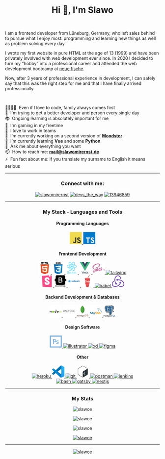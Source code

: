 <h1 align="center">Hi 👋, I'm Slawo</h1>
<br/>

I am a frontend developer from Lüneburg, Germany, who left sales behind to pursue what I enjoy most: programming and learning new things as well as problem solving every day.
<br/>

I wrote my first website in pure HTML at the age of 13 (1999) and have been privately involved with web development ever since. In 2020 I decided to turn my "hobby" into a professional career and attended the web development bootcamp at [neue fische](https://www.neuefische.de/).
<br/>

Now, after 3 years of professional experience in development, I can safely say that this was the right step for me and that I have finally arrived professionally.

<br/>

👨‍👩‍👧‍👦 &nbsp;Even if I love to code, family always comes first  
💪 &nbsp;I'm trying to get a better developer and person every single day  
📚 &nbsp;Ongoing learning is absolutely important for me  
👾 &nbsp;I'm gaming in my freetime  
👥 &nbsp;I love to work in teams  
🔭 &nbsp;I’m currently working on a second version of [**Moodster**](https://github.com/slawoe/moodster)  
🌱 &nbsp;I’m currently learning **Vue** and some **Python**  
💬 &nbsp;Ask me about everything you want  
📫 &nbsp;How to reach me: **mail@slawomirernst.de**  
⚡ &nbsp;Fun fact about me: if you translate my surname to English it means serious

---

<h3 align="center">Connect with me:</h3>
<p align="center">
<a href="https://linkedin.com/in/slawomirernst" target="blank" rel="noreferrer noopener"><img align="center" src="https://raw.githubusercontent.com/rahuldkjain/github-profile-readme-generator/master/src/images/icons/Social/linked-in-alt.svg" alt="slawomirernst" height="30" width="40" /></a>
<a href="https://instagram.com/devs_the_way" target="blank" rel="noreferrer noopener"><img align="center" src="https://raw.githubusercontent.com/rahuldkjain/github-profile-readme-generator/master/src/images/icons/Social/instagram.svg" alt="devs_the_way" height="30" width="40" /></a>
<a href="https://stackoverflow.com/users/13946859" target="blank" rel="noreferrer noopener"><img align="center" src="https://raw.githubusercontent.com/rahuldkjain/github-profile-readme-generator/master/src/images/icons/Social/stack-overflow.svg" alt="13946859" height="30" width="40" /></a>
</p>

---

<h3 align="center">My Stack - Languages and Tools</h3>

<h4 align="center">Programming Languages</h4>
<p align="center">
<a href="https://developer.mozilla.org/en-US/docs/Web/JavaScript" target="_blank" rel="noreferrer noopener"> <img src="https://raw.githubusercontent.com/devicons/devicon/master/icons/javascript/javascript-original.svg" alt="javascript" width="40" height="40"/> </a>
<a href="https://www.typescriptlang.org/" target="_blank" rel="noreferrer noopener"> <img src="https://raw.githubusercontent.com/devicons/devicon/master/icons/typescript/typescript-original.svg" alt="typescript" width="40" height="40"/> </a>
</p>

<h4 align="center">Frontend Development</h4>
<p align="center">
<a href="https://www.w3.org/html/" target="_blank" rel="noreferrer noopener"> <img src="https://raw.githubusercontent.com/devicons/devicon/master/icons/html5/html5-original-wordmark.svg" alt="html5" width="40" height="40"/> </a>
<a href="https://www.w3schools.com/css/" target="_blank" rel="noreferrer noopener"> <img src="https://raw.githubusercontent.com/devicons/devicon/master/icons/css3/css3-original-wordmark.svg" alt="css3" width="40" height="40"/> </a>
<a href="https://reactjs.org/" target="_blank" rel="noreferrer noopener"> <img src="https://raw.githubusercontent.com/devicons/devicon/master/icons/react/react-original-wordmark.svg" alt="react" width="40" height="40"/> </a>
<a href="https://vuejs.org/" target="_blank" rel="noreferrer"> <img src="https://raw.githubusercontent.com/devicons/devicon/master/icons/vuejs/vuejs-original-wordmark.svg" alt="vuejs" width="40" height="40"/> </a> 
<a href="https://sass-lang.com" target="_blank" rel="noreferrer"> <img src="https://raw.githubusercontent.com/devicons/devicon/master/icons/sass/sass-original.svg" alt="sass" width="40" height="40"/> </a> 
<a href="https://tailwindcss.com/" target="_blank" rel="noreferrer"> <img src="https://www.vectorlogo.zone/logos/tailwindcss/tailwindcss-icon.svg" alt="tailwind" width="40" height="40"/> </a> 
<br/>
<a href="https://storybook.js.org/" target="_blank" rel="noreferrer noopener"> <img src="https://raw.githubusercontent.com/devicons/devicon/master/icons/storybook/storybook-original.svg" alt="storybook" width="40" height="40"/> </a>
<a href="https://getbootstrap.com" target="_blank" rel="noreferrer noopener"> <img src="https://raw.githubusercontent.com/devicons/devicon/master/icons/bootstrap/bootstrap-plain-wordmark.svg" alt="bootstrap" width="40" height="40"/> </a>
<a href="https://webpack.js.org" target="_blank" rel="noreferrer noopener"> <img src="https://raw.githubusercontent.com/devicons/devicon/d00d0969292a6569d45b06d3f350f463a0107b0d/icons/webpack/webpack-original-wordmark.svg" alt="webpack" width="40" height="40"/> </a>
<a href="https://gulpjs.com" target="_blank" rel="noreferrer noopener"> <img src="https://raw.githubusercontent.com/devicons/devicon/master/icons/gulp/gulp-plain.svg" alt="gulp" width="40" height="40"/> </a>
<a href="https://babeljs.io/" target="_blank" rel="noreferrer noopener"> <img src="https://www.vectorlogo.zone/logos/babeljs/babeljs-icon.svg" alt="babel" width="40" height="40"/> </a>
<a href="https://redux.js.org" target="_blank" rel="noreferrer"> <img src="https://raw.githubusercontent.com/devicons/devicon/master/icons/redux/redux-original.svg" alt="redux" width="40" height="40"/> </a> 
</p>

<h4 align="center">Backend Development & Databases</h4>
<p align="center">
<a href="https://nodejs.org" target="_blank" rel="noreferrer noopener"> <img src="https://raw.githubusercontent.com/devicons/devicon/master/icons/nodejs/nodejs-original-wordmark.svg" alt="nodejs" width="40" height="40"/> </a>
<a href="https://expressjs.com" target="_blank" rel="noreferrer noopener"> <img src="https://raw.githubusercontent.com/devicons/devicon/master/icons/express/express-original-wordmark.svg" alt="express" width="40" height="40"/> </a>
<a href="https://www.mongodb.com/" target="_blank" rel="noreferrer"> <img src="https://raw.githubusercontent.com/devicons/devicon/master/icons/mongodb/mongodb-original-wordmark.svg" alt="mongodb" width="40" height="40"/> </a> 
<a href="https://www.mysql.com/" target="_blank" rel="noreferrer"> <img src="https://raw.githubusercontent.com/devicons/devicon/master/icons/mysql/mysql-original-wordmark.svg" alt="mysql" width="40" height="40"/> </a> 
<a href="https://www.postgresql.org" target="_blank" rel="noreferrer"> <img src="https://raw.githubusercontent.com/devicons/devicon/master/icons/postgresql/postgresql-original-wordmark.svg" alt="postgresql" width="40" height="40"/> </a> 
</p>

<h4 align="center">Design Software</h4>
<p align="center">
<a href="https://www.photoshop.com/en" target="_blank" rel="noreferrer noopener"> <img src="https://raw.githubusercontent.com/devicons/devicon/master/icons/photoshop/photoshop-line.svg" alt="photoshop" width="40" height="40"/> </a>
<a href="https://www.adobe.com/in/products/illustrator.html" target="_blank" rel="noreferrer noopener"> <img src="https://www.vectorlogo.zone/logos/adobe_illustrator/adobe_illustrator-icon.svg" alt="illustrator" width="40" height="40"/> </a>
<a href="https://www.adobe.com/products/xd.html" target="_blank" rel="noreferrer noopener"> <img src="https://cdn.worldvectorlogo.com/logos/adobe-xd.svg" alt="xd" width="40" height="40"/> </a>
<a href="https://www.figma.com/" target="_blank" rel="noreferrer noopener"> <img src="https://www.vectorlogo.zone/logos/figma/figma-icon.svg" alt="figma" width="40" height="40"/> </a>
</p>

<h4 align="center">Other</h4>
<p align="center">
<a href="https://heroku.com" target="_blank" rel="noreferrer noopener"> <img src="https://www.vectorlogo.zone/logos/heroku/heroku-icon.svg" alt="heroku" width="40" height="40"/> </a>
<a href="https://code.visualstudio.com/" target="_blank" rel="noreferrer noopener"> <img src="https://raw.githubusercontent.com/devicons/devicon/master/icons/vscode/vscode-original.svg" alt="vscode" width="40" height="40"/> </a>
<a href="https://git-scm.com/" target="_blank" rel="noreferrer noopener"> <img src="https://www.vectorlogo.zone/logos/git-scm/git-scm-icon.svg" alt="git" width="40" height="40"/> </a>
<a href="https://www.gnu.org/software/bash/manual/bash.html#What-is-Bash_003f" target="_blank" rel="noreferrer noopener"> <img src="https://raw.githubusercontent.com/devicons/devicon/master/icons/bash/bash-original.svg" alt="bash" width="40" height="40"/> </a>
<a href="https://postman.com" target="_blank" rel="noreferrer noopener"> <img src="https://www.vectorlogo.zone/logos/getpostman/getpostman-icon.svg" alt="postman" width="40" height="40"/> </a>
<a href="https://www.jenkins.io" target="_blank" rel="noreferrer noopener"> <img src="https://www.vectorlogo.zone/logos/jenkins/jenkins-icon.svg" alt="jenkins" width="40" height="40"/> </a>
<br/>
<a href="https://www.gnu.org/software/bash/" target="_blank" rel="noreferrer"> <img src="https://www.vectorlogo.zone/logos/gnu_bash/gnu_bash-icon.svg" alt="bash" width="40" height="40"/> </a>
<a href="https://www.gatsbyjs.com/" target="_blank" rel="noreferrer"> <img src="https://www.vectorlogo.zone/logos/gatsbyjs/gatsbyjs-icon.svg" alt="gatsby" width="40" height="40"/> </a> 
<a href="https://nextjs.org/" target="_blank" rel="noreferrer"> <img src="https://cdn.worldvectorlogo.com/logos/nextjs-2.svg" alt="nextjs" width="40" height="40"/> </a> 
</p>

---

<h3 align="center">My Stats</h3>
<p align="center"> <img src="https://github-readme-stats.vercel.app/api/top-langs?username=slawoe&show_icons=true&locale=en&layout=compact" alt="slawoe" /> </p>
<p align="center"> <img src="https://github-readme-stats.vercel.app/api?username=slawoe&&theme=graywhite&show_icons=true&locale=en" alt="slawoe" /> </p>
<p align="center"> <img src="https://github-readme-streak-stats.herokuapp.com/?user=slawoe&" alt="slawoe" /> </p>
<p align="center"> <a href="https://github.com/ryo-ma/github-profile-trophy"><img src="https://github-profile-trophy.vercel.app/?username=slawoe" alt="slawoe" /></a> </p>

---

<p align="center"> <img src="https://komarev.com/ghpvc/?username=slawoe&label=Profile%20views&color=0e75b6&style=flat" alt="slawoe" /> </p>

